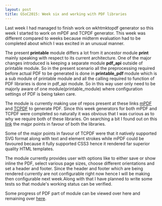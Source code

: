 ```yaml
---
layout: post
title: GSoC2015: Week six and working with PDF libraries
---
```


Last week I had managed to finish work on wkhtmktopdf generator so this week I started to work on mPDF and TCPDF generator. This week was different compared to weeks because midterm evaluation had to be completed about which I was excited in an unusual manner.

The present<strong> printable</strong> module differs a lot from it ancestor module <strong>print</strong> mainly speaking with respect to its current architecture. One of the major changes introduced is keeping a separate module <strong>pdf_api</strong> outside of printable module. So in the present scenario all the preprocessing required before actual PDF to be generated is done in <strong>printable_pdf </strong>module which is a sub module of printable module and all the calling required to function of PDF libraries is done in pdf_api module. So in this way user only need to be majorly aware of one module(printable_module) where configuration settings of PDF is being taken care.

The module is currently making use of repos present at these links <a href="https://github.com/kartik-v/mpdf">mPDF</a> and <a href="https://github.com/tecnickcom/TCPDF">TCPDF</a> to generate PDF. Since this week generators for both mPDF and TCPDF were completed so naturally it was obvious that I was curious as to why we require both of these libraries. On searching a bit I found out on this <a href="http://stackoverflow.com/questions/28696251/why-tcpdf-instead-of-mpdf">link</a> the majpr points in favour of both the libraries.

Some of the major points in favour of TCPDF were that it natively supported SVG format along with text and element strokes while mPDF could be favoured because it fully supported CSS3 hence it rendered far superior quality HTML templates.

The module currently provides user with options like to either save or show inline the PDF, select various page sizes, choose different orientations and set a header and footer. Since the header and footer which are being rendered currently are not configurable right now hence I will be making then configurable next week.Along with that I have planned to write some tests so that module's working status can be verified.     

Some progress of PDF part of  module can be viewed over <a href="https://github.com/zealfire/pdf_api" style="text-decoration:none;" target="_blank">here</a> and remaining over <a href="https://github.com/zealfire/printable/tree/pdf">here</a>. 